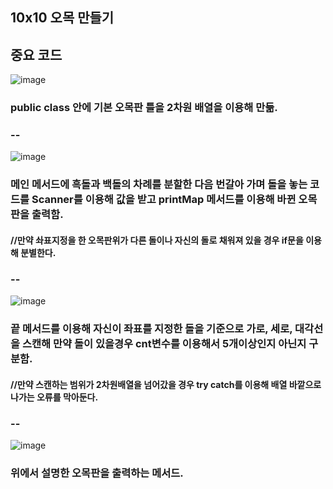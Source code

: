## 10x10 오목 만들기
## 중요 코드
![image](https://user-images.githubusercontent.com/102014376/180173080-6aa2282f-a3a7-44aa-b63f-ebda62508d2a.png)
### public class 안에 기본 오목판 틀을 2차원 배열을 이용해 만듦.
### --
![image](https://user-images.githubusercontent.com/102014376/180173502-87a8509b-a910-4bf3-902a-701c496a15f2.png)
### 메인 메서드에 흑돌과 백돌의 차례를 분할한 다음 번갈아 가며 돌을 놓는 코드를 Scanner를 이용해 값을 받고 printMap 메서드를 이용해 바뀐 오목판을 출력함.

#### //만약 솨표지정을 한 오목판위가 다른 돌이나 자신의 돌로 채워져 있을 경우 if문을 이용해 분별한다.
### --

![image](https://user-images.githubusercontent.com/102014376/180174798-61ce21fa-86d2-4333-ab73-b859654b7fb2.png)
### 끝 메서드를 이용해 자신이 좌표를 지정한 돌을 기준으로 가로, 세로, 대각선을 스캔해 만약 돌이 있을경우 cnt변수를 이용해서 5개이상인지 아닌지 구분함.

#### //만약 스캔하는 범위가 2차원배열을 넘어갔을 경우 try catch를 이용해 배열 바깥으로 나가는 오류를 막아둔다.
### --


![image](https://user-images.githubusercontent.com/102014376/180175474-af4f04eb-612b-4c2e-8b6f-c2b63816dd3c.png)
### 위에서 설명한 오목판을 출력하는 메서드.
